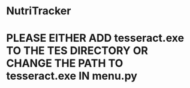# NutriTracker
# PLEASE EITHER ADD tesseract.exe TO THE TES DIRECTORY OR CHANGE THE PATH TO tesseract.exe IN menu.py 

